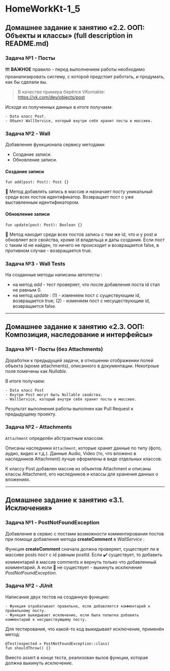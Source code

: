 # HomeWorkKt-1_5
## Домашнее задание к занятию «2.2. ООП: Объекты и классы» (full description in README.md)

### Задача №1 - Посты

❗❗❗ **ВАЖНОЕ** правило - перед выполнением работы необходимо проанализировать систему, с которой предстоит работать, и продумать, как бы сделали вы.

> В качестве примера берётся VKontakte: https://vk.com/dev/objects/post 

Исходя из полученных данных в итоге получаем:

    - Data класс Post.
    - Объект WallService, который внутри себя хранит посты в массиве.


### Задача №2 - Wall

Добавление функционала сервису методами:

- Создание записи.
- Обновление записи.

#### Создание записи

    fun add(post: Post): Post {}
📌 Метод добавлять запись в массив и назначает посту уникальный среди всех постов идентификатор.
Возвращает пост с уже выставленным идентификатором.

#### Обновление записи

    fun update(post: Post): Boolean {}
📌 Метод находит среди всех постов запись с тем же id, что и у post и обновляет все свойства, кроме id владельца и даты создания.
Если пост с таким id не найден, то ничего не происходит и возвращается false, в противном случае - возвращается true.

### Задача №3 - Wall Tests

На созданные методы написаны автотесты :
- на метод *add* - тест проверяет, что после добавления поста id стал не равным 0.
- на метод *update* : (1) - изменяем пост с существующим id, возвращается true; (2) - изменяем пост с несуществующим id, возвращается false.

___
## Домашнее задание к занятию «2.3. ООП: Композиция, наследование и интерфейсы»

### Задача №1 - Посты (без Attachments)

Доработки к предыдущей задачи, в отношении отображении полей объекта (кроме attachments), описанного в документации. Некотроые поля помечены как *Nullable*.

В итоге получаем:

    - Data класс Post
    - Внутри Post могут быть Nullable свойства.
    - WallService, который внутри себя хранит посты в массиве.

Результат выполнения работы выполнен как Pull Request к предыдущему проекту.

### Задача №2 - Attachments

`Attachment` определён абстрактным классом.

Описаны наследники `Attachment`, которые хранят данные по типу (фото, аудио, видео и т.д.). Данные Audio, Video (то, что вложено в наследников Attachment) лучше оформлены в виде отдельных классов.

К классу Post добавлен массив из объектов Attachment и описаны классы Attachment, его наследников и классы для хранения данных о вложениях.

___
## Домашнее задание к занятию «3.1. Исключения»

### Задача №1 - PostNotFoundException

Добавление в сервис с постами возможности комментирования постов при помощи добавления метода **createComment** в *WallService* :

Функция **createComment** сначала должна проверяет, существует ли в массиве posts пост с id равным postId. Если ✔️ существует, то добавить комментарий в массив comments и вернуть только что добавленный комментарий. А если 🚫 не существует - выкинуть исключение *PostNotFoundException*.

### Задача №2 - JUnit

Написание двух тестов на созданную функцию:

    - Функция отрабатывает правильно, если добавляется комментарий к правильному посту.
    - Функция выкидывает исключение, если была попытка добавить комментарий к несуществующему посту.

Для тестирования, что какой-то код выкидывает исключение, применён метод:

    @Test(expected = PostNotFoundException::class)
    fun shouldThrow() {}

Вместо assert в конце теста, реализован вызов функции, которая должна выкинуть исключение.
